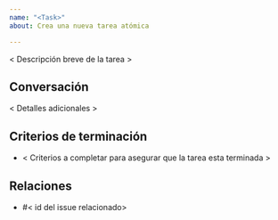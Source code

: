 ```yaml
---
name: "<Task>"
about: Crea una nueva tarea atómica

---
```


< Descripción breve de la tarea >

## Conversación
< Detalles adicionales >

## Criterios de terminación
- < Criterios a completar para asegurar que la tarea esta terminada >

## Relaciones
- #< id del issue relacionado>
